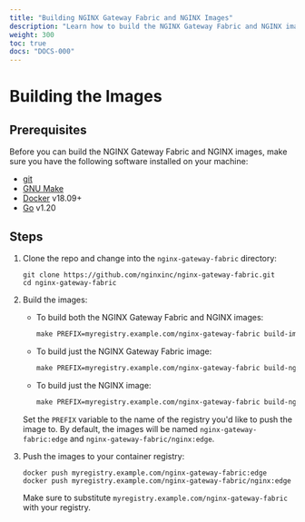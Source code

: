 ```yaml
---
title: "Building NGINX Gateway Fabric and NGINX Images"
description: "Learn how to build the NGINX Gateway Fabric and NGINX images."
weight: 300
toc: true
docs: "DOCS-000"
---
```


# Building the Images

## Prerequisites

Before you can build the NGINX Gateway Fabric and NGINX images, make sure you have the following software
installed on your machine:

- [git](https://git-scm.com/)
- [GNU Make](https://www.gnu.org/software/software.html)
- [Docker](https://www.docker.com/) v18.09+
- [Go](https://go.dev/doc/install) v1.20

## Steps

1. Clone the repo and change into the `nginx-gateway-fabric` directory:

   ```shell
   git clone https://github.com/nginxinc/nginx-gateway-fabric.git
   cd nginx-gateway-fabric
   ```

1. Build the images:
   - To build both the NGINX Gateway Fabric and NGINX images:

      ```makefile
      make PREFIX=myregistry.example.com/nginx-gateway-fabric build-images
      ```

   - To build just the NGINX Gateway Fabric image:

     ```makefile
     make PREFIX=myregistry.example.com/nginx-gateway-fabric build-ngf-image
     ```

   - To build just the NGINX image:

     ```makefile
     make PREFIX=myregistry.example.com/nginx-gateway-fabric build-nginx-image
     ```

   Set the `PREFIX` variable to the name of the registry you'd like to push the image to. By default, the images will be
   named `nginx-gateway-fabric:edge` and `nginx-gateway-fabric/nginx:edge`.

1. Push the images to your container registry:

   ```shell
   docker push myregistry.example.com/nginx-gateway-fabric:edge
   docker push myregistry.example.com/nginx-gateway-fabric/nginx:edge
   ```

   Make sure to substitute `myregistry.example.com/nginx-gateway-fabric` with your registry.
